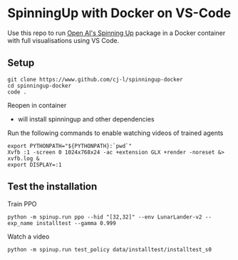 # SpinningUp with Docker on VS-Code

Use this repo to run <a href="https://spinningup.openai.com/en/latest/index.html">Open AI's Spinning Up</a> package in a Docker container with full visualisations using VS Code.

## Setup
```
git clone https://www.github.com/cj-l/spinningup-docker
cd spinningup-docker
code .
```
Reopen in container
- will install spinningup and other dependencies

Run the following commands to enable watching videos of trained agents
```
export PYTHONPATH="${PYTHONPATH}:`pwd`"
Xvfb :1 -screen 0 1024x768x24 -ac +extension GLX +render -noreset &> xvfb.log &
export DISPLAY=:1
```

## Test the installation

Train PPO
```
python -m spinup.run ppo --hid "[32,32]" --env LunarLander-v2 --exp_name installtest --gamma 0.999
```
Watch a video
```
python -m spinup.run test_policy data/installtest/installtest_s0
```
